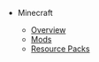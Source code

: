 - Minecraft

  - [Overview](games/minecraft/_home.md 'Minecraft Overview')
  - [Mods](games/minecraft/mods.md 'Client-side Mods')
  - [Resource Packs](games/minecraft/resourcepacks.md 'Resource Packs')
